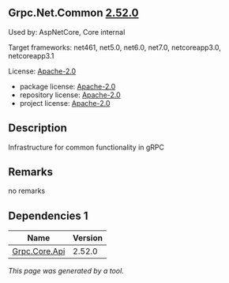 Grpc.Net.Common [2.52.0](https://www.nuget.org/packages/Grpc.Net.Common/2.52.0)
--------------------

Used by: AspNetCore, Core internal

Target frameworks: net461, net5.0, net6.0, net7.0, netcoreapp3.0, netcoreapp3.1

License: [Apache-2.0](../../../../licenses/apache-2.0) 

- package license: [Apache-2.0](https://licenses.nuget.org/Apache-2.0) 
- repository license: [Apache-2.0](https://github.com/grpc/grpc-dotnet.git) 
- project license: [Apache-2.0](https://github.com/grpc/grpc-dotnet) 

Description
-----------
Infrastructure for common functionality in gRPC

Remarks
-----------
no remarks


Dependencies 1
-----------

|Name|Version|
|----------|:----|
|[Grpc.Core.Api](../../../../packages/nuget.org/grpc.core.api/2.52.0)|2.52.0|

*This page was generated by a tool.*